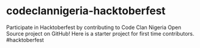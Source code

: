 # codeclannigeria-hacktoberfest
Participate in Hacktoberfest by contributing to Code Clan Nigeria Open Source project on GitHub! Here is a starter project for first time contributors. #hacktoberfest
